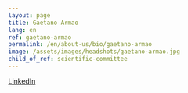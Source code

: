 ```yaml
---
layout: page
title: Gaetano Armao
lang: en
ref: gaetano-armao
permalink: /en/about-us/bio/gaetano-armao
image: /assets/images/headshots/gaetano-armao.jpg
child_of_ref: scientific-committee
---
```



[LinkedIn](https://www.linkedin.com/in/gaetano-armao-959b06b0/)
